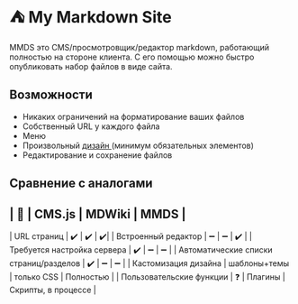 :tent: My Markdown Site
================

MMDS это CMS/просмотровщик/редактор markdown, работающий полностью на стороне клиента. С его помощью можно быстро опубликовать набор файлов
в виде сайта. 


Возможности
-----------

* Никаких ограничений на форматирование ваших файлов
* Собственный URL  у каждого файла
* Меню
* Произвольный [ дизайн ](customization.ru.md) (минимум обязательных элементов)
* Редактирование и сохранение файлов


Сравнение с аналогами
--------------------

|  :wrench:  | CMS.js | MDWiki | MMDS |
-----------------------
| URL страниц | :heavy_check_mark: | :heavy_check_mark: | :heavy_check_mark:|
| Встроенный редактор | :heavy_minus_sign:  | :heavy_minus_sign: | :heavy_check_mark: |
| Требуется настройка сервера | :heavy_check_mark: | :heavy_minus_sign: | :heavy_minus_sign: |
| Автоматические списки страниц/разделов | :heavy_check_mark: | :heavy_minus_sign: | :heavy_minus_sign: |
| Кастомизация дизайна | шаблоны+темы | только CSS | Полностью |
| Пользовательские функции | :question: | Плагины | Скрипты, в процессе |


